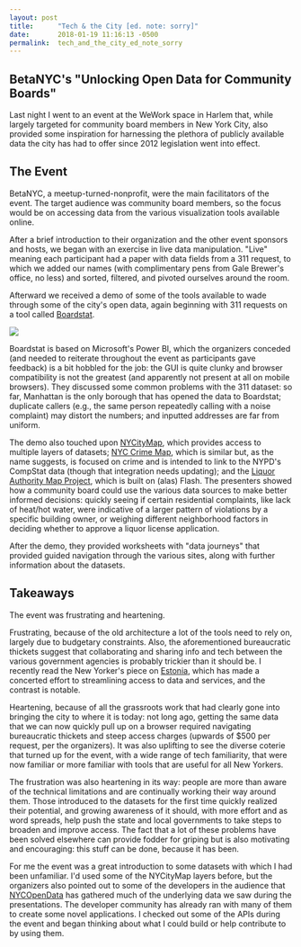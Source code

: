 ```yaml
---
layout: post
title:      "Tech & the City [ed. note: sorry]"
date:       2018-01-19 11:16:13 -0500
permalink:  tech_and_the_city_ed_note_sorry
---
```


## BetaNYC's "Unlocking Open Data for Community Boards"

Last night I went to an event at the WeWork space in Harlem that, while largely targeted for community board members in New York City, also provided some inspiration for harnessing the plethora of publicly available data the city has had to offer since 2012 legislation went into effect.

## The Event

BetaNYC, a meetup-turned-nonprofit, were the main facilitators of the event. The target audience was community board members, so the focus would be on accessing data from the various visualization tools available online.

After a brief introduction to their organization and the other event sponsors and hosts, we began with an exercise in live data manipulation. "Live" meaning each participant had a paper with data fields from a 311 request, to which we added our names (with complimentary pens from Gale Brewer's office, no less) and sorted, filtered, and pivoted ourselves around the room.

Afterward we received a demo of some of the tools available to wade through some of the city's open data, again beginning with 311 requests on a tool called [Boardstat](http://manhattanbp.nyc.gov/html/community-boards/boardstat.shtml/).

![](http://manhattanbp.nyc.gov/images/photos/boardstat.png)

Boardstat is based on Microsoft's Power BI, which the organizers conceded (and needed to reiterate throughout the event as participants gave feedback) is a bit hobbled for the job: the GUI is quite clunky and browser compatibility is not the greatest (and apparently not present at all on mobile browsers). They discussed some common problems with the 311 dataset: so far, Manhattan is the only borough that has opened the data to Boardstat; duplicate callers (e.g., the same person repeatedly calling with a noise complaint) may distort the numbers; and inputted addresses are far from uniform.

The demo also touched upon [NYCityMap](http://gis.nyc.gov/doitt/nycitymap/), which provides access to multiple layers of datasets; [NYC Crime Map](https://maps.nyc.gov/crime/), which is similar but, as the name suggests, is focused on crime and is intended to link to the NYPD's CompStat data (though that integration needs updating); and the [Liquor Authority Map Project](http://lamp.sla.ny.gov/nysla/index.htm), which is built on (alas) Flash. The presenters showed how a community board could use the various data sources to make better informed decisions: quickly seeing if certain residential complaints, like lack of heat/hot water, were indicative of a larger pattern of violations by a specific building owner, or weighing different neighborhood factors in deciding whether to approve a liquor license application.

After the demo, they provided worksheets with "data journeys" that provided guided navigation through the various sites, along with further information about the datasets.

## Takeaways

The event was frustrating and heartening.

Frustrating, because of the old architecture a lot of the tools need to rely on, largely due to budgetary constraints. Also, the aforementioned bureaucratic thickets suggest that collaborating and sharing info and tech between the various government agencies is probably trickier than it should be. I recently read the New Yorker's piece on [Estonia](https://www.newyorker.com/magazine/2017/12/18/estonia-the-digital-republic), which has made a concerted effort to streamlining access to data and services, and the contrast is notable.

Heartening, because of all the grassroots work that had clearly gone into bringing the city to where it is today: not long ago, getting the same data that we can now quickly pull up on a browser required navigating bureaucratic thickets and steep access charges (upwards of $500 per request, per the organizers). It was also uplifting to see the diverse coterie that turned up for the event, with a wide range of tech familiarity, that were now familiar or more familiar with tools that are useful for all New Yorkers.

The frustration was also heartening in its way: people are more than aware of the technical limitations and are continually working their way around them. Those introduced to the datasets for the first time quickly realized their potential, and growing awareness of it should, with more effort and as word spreads, help push the state and local governments to take steps to broaden and improve access. The fact that a lot of these problems have been solved elsewhere can provide fodder for griping but is also motivating and encouraging: this stuff can be done, because it has been.

For me the event was a great introduction to some datasets with which I had been unfamiliar. I'd used some of the NYCityMap layers before, but the organizers also pointed out to some of the developers in the audience that [NYCOpenData](https://opendata.cityofnewyork.us) has gathered much of the underlying data we saw during the presentations. The developer community has already ran with many of them to create some novel applications. I checked out some of the APIs during the event and began thinking about what I could build or help contribute to by using them.


